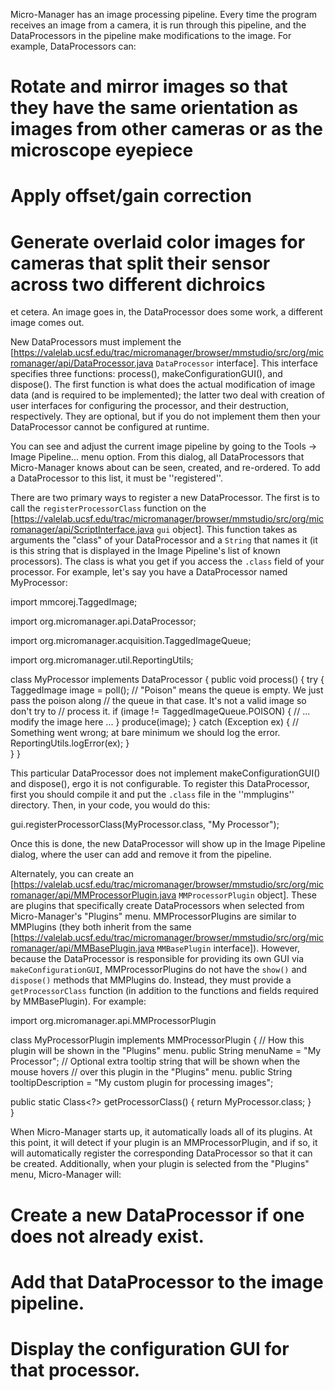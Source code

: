 Micro-Manager has an image processing pipeline. Every time the program receives an image from a camera, it is run through this pipeline, and the DataProcessors in the pipeline make modifications to the image. For example, DataProcessors can:

# Rotate and mirror images so that they have the same orientation as images from other cameras or as the microscope eyepiece
# Apply offset/gain correction
# Generate overlaid color images for cameras that split their sensor across two different dichroics

et cetera. An image goes in, the DataProcessor does some work, a different image comes out. 

New DataProcessors must implement the [https://valelab.ucsf.edu/trac/micromanager/browser/mmstudio/src/org/micromanager/api/DataProcessor.java <code>DataProcessor</code> interface]. This interface specifies three functions: process(), makeConfigurationGUI(), and dispose(). The first function is what does the actual modification of image data (and is required to be implemented); the latter two deal with creation of user interfaces for configuring the processor, and their destruction, respectively. They are optional, but if you do not implement them then your DataProcessor cannot be configured at runtime. 

You can see and adjust the current image pipeline by going to the Tools -> Image Pipeline... menu option. From this dialog, all DataProcessors that Micro-Manager knows about can be seen, created, and re-ordered. To add a DataProcessor to this list, it must be ''registered''. 

There are two primary ways to register a new DataProcessor. The first is to call the <code>registerProcessorClass</code> function on the [https://valelab.ucsf.edu/trac/micromanager/browser/mmstudio/src/org/micromanager/api/ScriptInterface.java <code>gui</code> object]. This function takes as arguments the "class" of your DataProcessor and a <code>String</code> that names it (it is this string that is displayed in the Image Pipeline's list of known processors). The class is what you get if you access the <code>.class</code> field of your processor. For example, let's say you have a DataProcessor named MyProcessor:

<div class="source">
import mmcorej.TaggedImage;

import org.micromanager.api.DataProcessor;

import org.micromanager.acquisition.TaggedImageQueue;

import org.micromanager.util.ReportingUtils;

class MyProcessor implements DataProcessor {
   public void process() {
      try {
         TaggedImage image = poll();
         // "Poison" means the queue is empty. We just pass the poison along
         // the queue in that case. It's not a valid image so don't try to 
         // process it.
         if (image != TaggedImageQueue.POISON) {
            // ... modify the image here ...
         }
         produce(image);
      }
      catch (Exception ex) {
         // Something went wrong; at bare minimum we should log the error.
         ReportingUtils.logError(ex);
      }  
   }
}
</div>

This particular DataProcessor does not implement makeConfigurationGUI() and dispose(), ergo it is not configurable. To register this DataProcessor, first you should compile it and put the <code>.class</code> file in the ''mmplugins'' directory. Then, in your code, you would do this:

<div class="source">gui.registerProcessorClass(MyProcessor.class, "My Processor");</div>

Once this is done, the new DataProcessor will show up in the Image Pipeline dialog, where the user can add and remove it from the pipeline. 

Alternately, you can create an [https://valelab.ucsf.edu/trac/micromanager/browser/mmstudio/src/org/micromanager/api/MMProcessorPlugin.java <code>MMProcessorPlugin</code> object]. These are plugins that specifically create DataProcessors when selected from Micro-Manager's "Plugins" menu. MMProcessorPlugins are similar to MMPlugins (they both inherit from the same [https://valelab.ucsf.edu/trac/micromanager/browser/mmstudio/src/org/micromanager/api/MMBasePlugin.java <code>MMBasePlugin</code> interface]). However, because the DataProcessor is responsible for providing its own GUI via <code>makeConfigurationGUI</code>, MMProcessorPlugins do not have the <code>show()</code> and <code>dispose()</code> methods that MMPlugins do. Instead, they must provide a <code>getProcessorClass</code> function (in addition to the functions and fields required by MMBasePlugin). For example:

<div class="source">
import org.micromanager.api.MMProcessorPlugin

class MyProcessorPlugin implements MMProcessorPlugin {
   // How this plugin will be shown in the "Plugins" menu. 
   public String menuName = "My Processor";
   // Optional extra tooltip string that will be shown when the mouse hovers
   // over this plugin in the "Plugins" menu.
   public String tooltipDescription = "My custom plugin for processing images";

   public static Class<?> getProcessorClass() {
      return MyProcessor.class;
   }  
}
</div>

When Micro-Manager starts up, it automatically loads all of its plugins. At this point, it will detect if your plugin is an MMProcessorPlugin, and if so, it will automatically register the corresponding DataProcessor so that it can be created. Additionally, when your plugin is selected from the "Plugins" menu, Micro-Manager will:

# Create a new DataProcessor if one does not already exist.
# Add that DataProcessor to the image pipeline.
# Display the configuration GUI for that processor.

